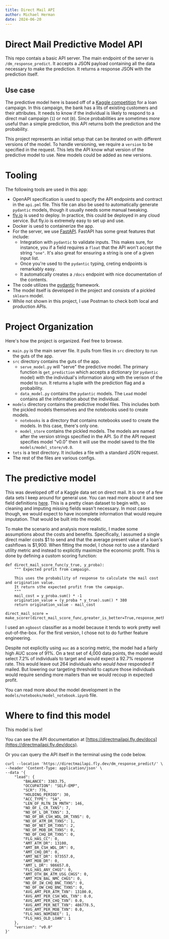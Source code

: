 ```yaml
---
title: Direct Mail API
author: Michael Herman
date: 2024-06-20
---
```

# Direct Mail Predictive Model API

This repo contais a basic API server. The main endpoint of the server is `/dm_response_predict`. It accepts a JSON payload containing all the data necessary to make the prediction. It returns a response JSON with the prediction itself.

## Use case
The predictive model here is based off of a [Kaggle competition](https://www.kaggle.com/datasets/dineshmk594/loan-campaign) for a loan campaign. In this campaign, the bank has a lits of existing customers and their attributes. It needs to know if the individual is likely to respond to a direct mail campaign (`1`) or not (`0`). Since probabilities are sometimes _more_ useful than a simple prediction, this API returns both the prediction and the probability.

This project represents an initial setup that can be iterated on with different versions of the model. To handle versioning, we require a `version` to be specified in the request. This lets the API know what version of the predictive model to use. New models could be added as new versions.

# Tooling
The following tools are used in this app:
- OpenAPI specification is used to specify the API endpoints and contract in the `api.pml` file. This file can also be used to automatically generate `pydantic` models, though it usually needs some manual tweaking.
- [fly.io](https://fly.io) is used to deploy. In practice, this could be deployed in any cloud service. But fly.io is extremely easy to set up and use.
- Docker is uesd to containerize the app.
- For the server, we use [FastAPI](https://fastapi.tiangolo.com/). FastAPI has some great features that include:
  - Integration with `pydantic` to validate inputs. This makes sure, for instance, you if a field requires a `float` that the API won't accept the string `"one"`. It's also great for ensuring a string is one of a given input list.
  - Once you're used to the `pydantic` typing, creting endpoints is remarkably easy.
  - It automatically creates a `/docs` endpoint with nice documentation of the contents.
- The code utilizes the [pydantic](https://pydantic.dev/) framework.
- The model itself is developed in the project and consists of a pickled `sklearn` model.
- While not shown in this project, I use Postman to check both local and production APIs.

# Project Organization

Here's how the project is organized. Feel free to browse.
- `main.py` is the main server file. It pulls from files in `src` directory to run the guts of the app.
- `src` directory contains the guts of the app.
  - `serve_model.py` will "serve" the predictive model. The primary function is `get_prediction` which accepts a dictionary (or `pydantic` model) with the individual's information along with the verison of the model to run. It returns a tuple with the prediction flag and a probability.
  - `data_model.py` contains the `pydantic` models. The `Lead` model contains all the information about the individual.
- `models` directory contains the predictive model files. This includes both the pickled models themselves and the notebooks used to create models.
  - `notebooks` is a directory that contains notebooks used to create the models. In this case, there's only one.
  - `model_store` contains the pickled models. The models are named after the version strings specified in the API. So if the API request specifies model "v0.0" then it will use the model saved to the file `models/model_store/v0.0`.
- `tets` is a test directory. It includes a file with a standard JSON request.
- The rest of the files are various configs.

# The predictive model
This was developed off of a Kaggle data set on direct mail. It is one of a few data sets I keep around for general use. You can read more about it and see field definitions [here](https://github.com/mike-herman/credit_datasets). This is a pretty clean dataset to begin with, so cleaning and imputing missing fields wasn't necessary. In most cases though, we would expect to have incomplete information that would require imputation. That would be built into the model.

To make the scenario and analysis more realistic, I madee some assumptions about the costs and benefits. Specifically, I assumed a single direct mailer costs $1 to send and that the average present value of a loan's cashflows is $1,900. When fitting the model, I chose not to use a standard utility metric and instead to explicitly maximize the economic profit. This is done by defining a custom scoring function:
```
def direct_mail_score_func(y_true, y_proba):
    """ Expected profit from campaign.

    This uses the probability of response to calculate the mail cost and origination value.
    It return sthe expected profit from the campaign.
    """
    mail_cost = y_proba.sum() * -1
    origination_value = (y_proba * y_true).sum() * 380
    return origination_value - mail_cost

direct_mail_score = make_scorer(direct_mail_score_func,greater_is_better=True,response_method="predict_proba")
```

I used an `xgboost` classifier as a model because it tends to work pretty well out-of-the-box. For the first version, I chose not to do further feature engineering.

Despite not explicitly using `auc` as a scoring metric, the model had a fairly high AUC score of 91%. On a test set of 4,000 data points, the model would select 7.2% of individuals to target and would expect a 92.7% response rate. This would leave out 264 individuals who _would have_ responded if mailed. But lowering our targeting threshold to capture those individuals would require sending more mailers than we would recoup in expected profit.

You can read more about the model development in the `models/notebooks/model_notebook.ipynb` file.

# Where to find this model

This model is live!

You can see the API documentation at [https://directmailapi.fly.dev/docs](https://directmailapi.fly.dev/docs).

Or you can query the API itself in the terminal using the code below.

```
curl --location 'https://directmailapi.fly.dev/dm_response_predict/' \
--header 'Content-Type: application/json' \
--data '{
    "lead": {
        "BALANCE": 3383.75,
        "OCCUPATION": "SELF-EMP",
        "SCR": 776,
        "HOLDING_PERIOD": 30,
        "ACC_TYPE": "SA",
        "LEN_OF_RLTN_IN_MNTH": 146,
        "NO_OF_L_CR_TXNS": 7,
        "NO_OF_L_DR_TXNS": 3,
        "NO_OF_BR_CSH_WDL_DR_TXNS": 0,
        "NO_OF_ATM_DR_TXNS": 1,
        "NO_OF_NET_DR_TXNS": 2,
        "NO_OF_MOB_DR_TXNS": 0,
        "NO_OF_CHQ_DR_TXNS": 0,
        "FLG_HAS_CC": 0,
        "AMT_ATM_DR": 13100,
        "AMT_BR_CSH_WDL_DR": 0,
        "AMT_CHQ_DR": 0,
        "AMT_NET_DR": 973557.0,
        "AMT_MOB_DR": 0,
        "AMT_L_DR": 986657.0,
        "FLG_HAS_ANY_CHGS": 0,
        "AMT_OTH_BK_ATM_USG_CHGS": 0,
        "AMT_MIN_BAL_NMC_CHGS": 0,
        "NO_OF_IW_CHQ_BNC_TXNS": 0,
        "NO_OF_OW_CHQ_BNC_TXNS": 0,
        "AVG_AMT_PER_ATM_TXN": 13100.0,
        "AVG_AMT_PER_CSH_WDL_TXN": 0.0,
        "AVG_AMT_PER_CHQ_TXN": 0.0,
        "AVG_AMT_PER_NET_TXN": 486778.5,
        "AVG_AMT_PER_MOB_TXN": 0.0,
        "FLG_HAS_NOMINEE": 1,
        "FLG_HAS_OLD_LOAN": 1
    },
    "version": "v0.0"
}'
```